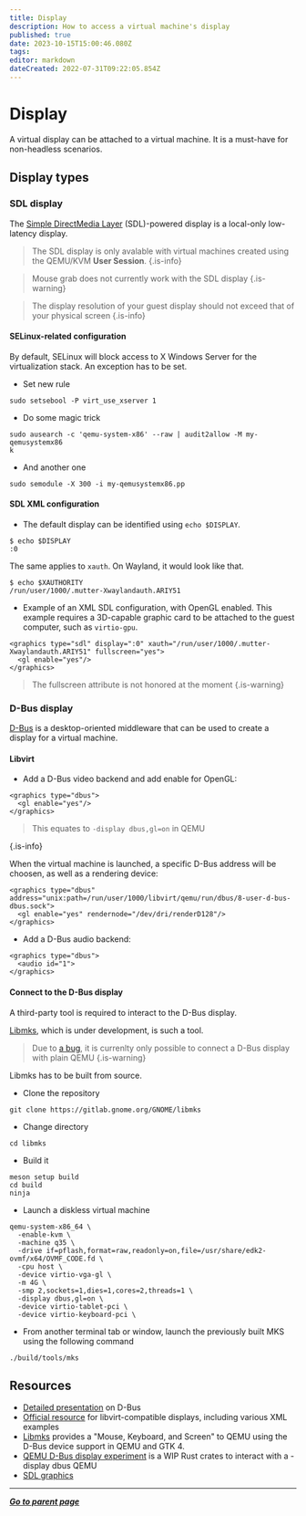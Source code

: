 ```yaml
---
title: Display
description: How to access a virtual machine's display
published: true
date: 2023-10-15T15:00:46.080Z
tags: 
editor: markdown
dateCreated: 2022-07-31T09:22:05.854Z
---
```


# Display

A virtual display can be attached to a virtual machine. It is a must-have for non-headless scenarios.

## Display types

### SDL display

The [Simple DirectMedia Layer](https://www.libsdl.org/) (SDL)-powered display is a local-only low-latency display. 

> The SDL display is only avalable with virtual machines created using the QEMU/KVM **User Session**.
{.is-info}

> Mouse grab does not currently work with the SDL display
{.is-warning}

> The display resolution of your guest display should not exceed that of your physical screen
{.is-info}

#### SELinux-related configuration

By default, SELinux will block access to X Windows Server for the virtualization stack. An exception has to be set.

* Set new rule

```
sudo setsebool -P virt_use_xserver 1
```

* Do some magic trick 

```
sudo ausearch -c 'qemu-system-x86' --raw | audit2allow -M my-qemusystemx86
k
```

* And another one

```
sudo semodule -X 300 -i my-qemusystemx86.pp
```

#### SDL XML configuration

* The default display can be identified using `echo $DISPLAY`. 

``` 
$ echo $DISPLAY
:0
```

The same applies to `xauth`. On Wayland, it would look like that. 

``` 
$ echo $XAUTHORITY
/run/user/1000/.mutter-Xwaylandauth.ARIY51
```

* Example of an XML SDL configuration, with OpenGL enabled. This example requires a 3D-capable graphic card to be attached to the guest computer, such as `virtio-gpu`.

```
<graphics type="sdl" display=":0" xauth="/run/user/1000/.mutter-Xwaylandauth.ARIY51" fullscreen="yes">
  <gl enable="yes"/>
</graphics>
```

> The fullscreen attribute is not honored at the moment
{.is-warning}

### D-Bus display

[D-Bus](https://www.freedesktop.org/wiki/Software/dbus/) is a desktop-oriented middleware that can be used to create a display for a virtual machine.  

#### Libvirt

* Add a D-Bus video backend and add enable for OpenGL:

```
<graphics type="dbus">
  <gl enable="yes"/>
</graphics>
```

> This equates to `-display dbus,gl=on` in QEMU
> 
{.is-info}

When the virtual machine is launched, a specific D-Bus address will be choosen, as well as a rendering device: 

```
<graphics type="dbus" address="unix:path=/run/user/1000/libvirt/qemu/run/dbus/8-user-d-bus-dbus.sock">
  <gl enable="yes" rendernode="/dev/dri/renderD128"/>
</graphics>
```

* Add a D-Bus audio backend:

```
<graphics type="dbus">
  <audio id="1">
</graphics>
```

#### Connect to the D-Bus display

A third-party tool is required to interact to the D-Bus display. 

[Libmks](https://gitlab.gnome.org/GNOME/libmks), which is under development, is such a tool. 

> Due to [a bug](https://gitlab.gnome.org/GNOME/libmks/-/issues/16), it is currenlty only possible to connect a D-Bus display with plain QEMU
{.is-warning}


Libmks has to be built from source.

- Clone the repository 

``` 
git clone https://gitlab.gnome.org/GNOME/libmks
``` 

- Change directory

```
cd libmks
```

- Build it

``` 
meson setup build
cd build
ninja
```

- Launch a diskless virtual machine

```
qemu-system-x86_64 \
  -enable-kvm \
  -machine q35 \
  -drive if=pflash,format=raw,readonly=on,file=/usr/share/edk2-ovmf/x64/OVMF_CODE.fd \
  -cpu host \
  -device virtio-vga-gl \
  -m 4G \
  -smp 2,sockets=1,dies=1,cores=2,threads=1 \
  -display dbus,gl=on \
  -device virtio-tablet-pci \
  -device virtio-keyboard-pci \
```

- From another terminal tab or window, launch the previously built MKS using the following command 

```
./build/tools/mks
```

## Resources

* [Detailed presentation](https://bootlin.com/pub/conferences/2016/meetup/dbus/josserand-dbus-meetup.pdf) on D-Bus
* [Official resource](https://libvirt.org/formatdomain.html#graphical-framebuffers) for libvirt-compatible displays, including various XML examples
* [Libmks](https://gitlab.gnome.org/chergert/libmks) provides a "Mouse, Keyboard, and Screen" to QEMU using the D-Bus device support in QEMU and GTK 4. 
* [QEMU D-Bus display experiment](https://gitlab.com/marcandre.lureau/qemu-display/) is a WIP Rust crates to interact with a -display dbus QEMU
* [SDL graphics](https://fedoraproject.org/wiki/How_to_debug_Virtualization_problems#SDL_Graphics)

---

*[**Go to parent page**](https://wiki.phyllo.me/)*
